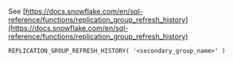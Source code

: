 See [https://docs.snowflake.com/en/sql-reference/functions/replication_group_refresh_history](https://docs.snowflake.com/en/sql-reference/functions/replication_group_refresh_history)
```
REPLICATION_GROUP_REFRESH_HISTORY( '<secondary_group_name>' )
```
